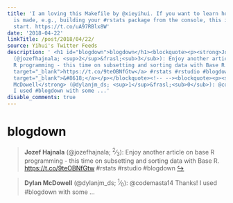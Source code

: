 ```yaml
---
title: 'I am loving this Makefile by @xieyihui. If you want to learn how the sauce
  is made, e.g., building your #rstats package from the console, this is where you
  start. https://t.co/uA97RBlx8W'
date: '2018-04-22'
linkTitle: /post/2018/04/22/
source: Yihui's Twitter Feeds
description: ' <h1 id="blogdown">blogdown</h1><blockquote><p><strong>Jozef Hajnala</strong>
  (@jozefhajnala; <sup>2</sup>&frasl;<sub>3</sub>): Enjoy another article on base
  R programming - this time on subsetting and sorting data with Base R. <a href="https://t.co/9teOBNfGtw"
  target="_blank">https://t.co/9teOBNfGtw</a> #rstats #rstudio #blogdown <a href="https://twitter.com/xieyihui/status/987631508298108931"
  target="_blank">&#8618;</a></p></blockquote><!-- --><blockquote><p><strong>Dylan
  McDowell</strong> (@dylanjm_ds; <sup>1</sup>&frasl;<sub>0</sub>): @codemasta14 Thanks!
  I used #blogdown with some ...'
disable_comments: true
---
```

 <h1 id="blogdown">blogdown</h1><blockquote><p><strong>Jozef Hajnala</strong> (@jozefhajnala; <sup>2</sup>&frasl;<sub>3</sub>): Enjoy another article on base R programming - this time on subsetting and sorting data with Base R. <a href="https://t.co/9teOBNfGtw" target="_blank">https://t.co/9teOBNfGtw</a> #rstats #rstudio #blogdown <a href="https://twitter.com/xieyihui/status/987631508298108931" target="_blank">&#8618;</a></p></blockquote><!-- --><blockquote><p><strong>Dylan McDowell</strong> (@dylanjm_ds; <sup>1</sup>&frasl;<sub>0</sub>): @codemasta14 Thanks! I used #blogdown with some ...